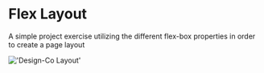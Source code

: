 # Flex Layout
A simple project exercise utilizing the different flex-box properties in order to create a page layout

!['Design-Co Layout'](http://i.imgur.com/o6aHf4n.png)
